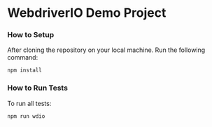 # WebdriverIO Demo Project

### How to Setup
After cloning the repository on your local machine. Run the following command:
```
npm install
```

### How to Run Tests

To run all tests:
```
npm run wdio
```

